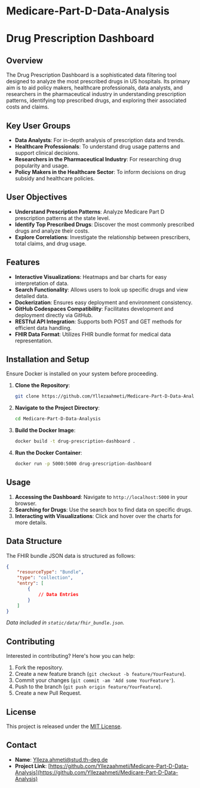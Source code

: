 # Medicare-Part-D-Data-Analysis

# Drug Prescription Dashboard

## Overview
The Drug Prescription Dashboard is a sophisticated data filtering tool designed to analyze the most prescribed drugs in US hospitals. Its primary aim is to aid policy makers, healthcare professionals, data analysts, and researchers in the pharmaceutical industry in understanding prescription patterns, identifying top prescribed drugs, and exploring their associated costs and claims.

## Key User Groups
- **Data Analysts**: For in-depth analysis of prescription data and trends.
- **Healthcare Professionals**: To understand drug usage patterns and support clinical decisions.
- **Researchers in the Pharmaceutical Industry**: For researching drug popularity and usage.
- **Policy Makers in the Healthcare Sector**: To inform decisions on drug subsidy and healthcare policies.

## User Objectives
- **Understand Prescription Patterns**: Analyze Medicare Part D prescription patterns at the state level.
- **Identify Top Prescribed Drugs**: Discover the most commonly prescribed drugs and analyze their costs.
- **Explore Correlations**: Investigate the relationship between prescribers, total claims, and drug usage.

## Features
- **Interactive Visualizations**: Heatmaps and bar charts for easy interpretation of data.
- **Search Functionality**: Allows users to look up specific drugs and view detailed data.
- **Dockerization**: Ensures easy deployment and environment consistency.
- **GitHub Codespaces Compatibility**: Facilitates development and deployment directly via GitHub.
- **RESTful API Integration**: Supports both POST and GET methods for efficient data handling.
- **FHIR Data Format**: Utilizes FHIR bundle format for medical data representation.

## Installation and Setup
Ensure Docker is installed on your system before proceeding.
1. **Clone the Repository**:
   ```bash
   git clone https://github.com/Yllezaahmeti/Medicare-Part-D-Data-Analysis
   ```
2. **Navigate to the Project Directory**:
   ```bash
   cd Medicare-Part-D-Data-Analysis
   ```
3. **Build the Docker Image**:
   ```bash
   docker build -t drug-prescription-dashboard .
   ```
4. **Run the Docker Container**:
   ```bash
   docker run -p 5000:5000 drug-prescription-dashboard
   ```

## Usage
1. **Accessing the Dashboard**: Navigate to `http://localhost:5000` in your browser.
2. **Searching for Drugs**: Use the search box to find data on specific drugs.
3. **Interacting with Visualizations**: Click and hover over the charts for more details.

## Data Structure
The FHIR bundle JSON data is structured as follows:
```json
{
    "resourceType": "Bundle",
    "type": "collection",
    "entry": [
        {
            // Data Entries
        }
    ]
}
```
*Data included in `static/data/fhir_bundle.json`.*

## Contributing
Interested in contributing? Here's how you can help:
1. Fork the repository.
2. Create a new feature branch (`git checkout -b feature/YourFeature`).
3. Commit your changes (`git commit -am 'Add some YourFeature'`).
4. Push to the branch (`git push origin feature/YourFeature`).
5. Create a new Pull Request.

## License
This project is released under the [MIT License](LICENSE).

## Contact
- **Name**: [Ylleza.ahmeti@stud.th-deg.de](mailto:Ylleza.ahmeti@stud.th-deg.de)
- **Project Link**: [https://github.com/Yllezaahmeti/Medicare-Part-D-Data-Analysis](https://github.com/Yllezaahmeti/Medicare-Part-D-Data-Analysis)
